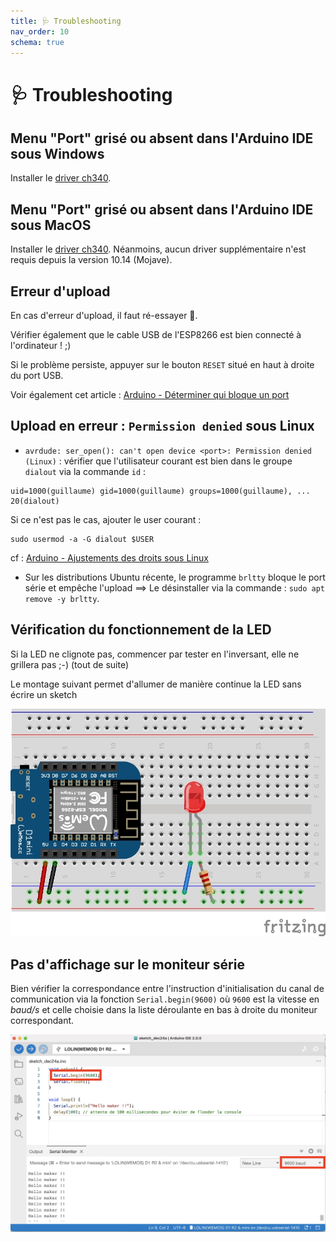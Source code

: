 ```yaml
---
title: 🩺 Troubleshooting
nav_order: 10
schema: true
---
```


# 🩺 Troubleshooting

## Menu "Port" grisé ou absent dans l'Arduino IDE sous Windows

Installer le [driver ch340](https://learn.sparkfun.com/tutorials/how-to-install-ch340-drivers/all).

## Menu "Port" grisé ou absent dans l'Arduino IDE sous MacOS

Installer le [driver ch340](https://www.wemos.cc/en/latest/ch340_driver.html). Néanmoins, aucun driver supplémentaire n'est requis depuis la version 10.14 (Mojave).

## Erreur d'upload

En cas d'erreur d'upload, il faut ré-essayer 🔄.

Vérifier également que le cable USB de l'ESP8266 est bien connecté à l'ordinateur ! ;)

Si le problème persiste, appuyer sur le bouton `RESET` situé en haut à droite du port USB.

Voir également cet article : [Arduino - Déterminer qui bloque un port](https://support.arduino.cc/hc/en-us/articles/4407830972050-Find-and-stop-process-blocking-a-port)

## Upload en erreur : `Permission denied` sous Linux

- `avrdude: ser_open(): can't open device <port>: Permission denied (Linux)` : vérifier que l'utilisateur courant est bien dans le groupe `dialout` via la commande `id` :
```
uid=1000(guillaume) gid=1000(guillaume) groups=1000(guillaume), ... 20(dialout)
```
Si ce n'est pas le cas, ajouter le user courant :
```
sudo usermod -a -G dialout $USER
```
cf : [Arduino - Ajustements des droits sous Linux](https://support.arduino.cc/hc/en-us/articles/360016495679-Fix-port-access-on-Linux)

- Sur les distributions Ubuntu récente, le programme `brltty` bloque le port série et empêche l'upload ==> Le désinstaller via la commande : `sudo apt remove -y brltty`.

## Vérification du fonctionnement de la LED

Si la LED ne clignote pas, commencer par tester en l'inversant, elle ne grillera pas ;-) (tout de suite)

Le montage suivant permet d'allumer de manière continue la LED sans écrire un sketch

![montage-led](resources/trouble-montage-led.jpg)

## Pas d'affichage sur le moniteur série

Bien vérifier la correspondance entre l'instruction d'initialisation du canal de communication via la fonction  `Serial.begin(9600)` où `9600` est la vitesse en _baud/s_ et celle choisie dans la liste déroulante en bas à droite du moniteur correspondant.

![serial](resources/tp4-serial.jpg)
